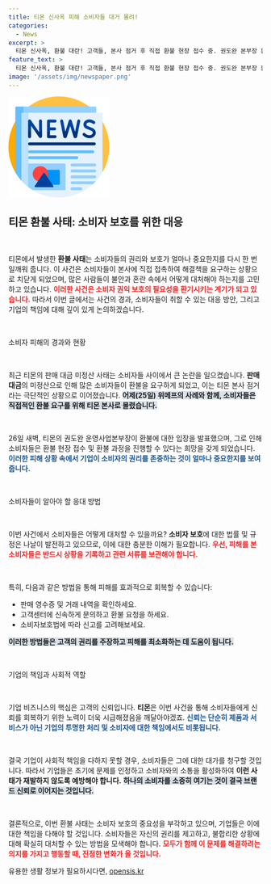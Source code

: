 ```yaml
---
title: 티몬 신사옥 피해 소비자들 대거 몰려!
categories:
  - News
excerpt: >
  티몬 신사옥, 환불 대란! 고객들, 본사 점거 후 직접 환불 현장 접수 중. 권도완 본부장 환불 입장 발표 후 큰 반전 알림!
feature_text: >
  티몬 신사옥, 환불 대란! 고객들, 본사 점거 후 직접 환불 현장 접수 중. 권도완 본부장 환불 입장 발표 후 큰 반전 알림!
image: '/assets/img/newspaper.png'
---
```


<p><img src="/assets/img/newspaper.png" alt="kimp 속보" /></p>

<h2 data-ke-size="size26">티몬 환불 사태: 소비자 보호를 위한 대응</h2>

<p data-ke-size="size16">&nbsp;</p>

<p>티몬에서 발생한 <b>환불 사태</b>는 소비자들의 권리와 보호가 얼마나 중요한지를 다시 한 번 일깨워 줍니다. 이 사건은 소비자들이 본사에 직접 접촉하여 해결책을 요구하는 상황으로 치닫게 되었으며, 많은 사람들이 불안과 혼란 속에서 어떻게 대처해야 하는지를 고민하고 있습니다. <b><span style="color: #ee2323;">이러한 사건은 소비자 권익 보호의 필요성을 환기시키는 계기가 되고 있습니다.</span></b> 따라서 이번 글에서는 사건의 경과, 소비자들이 취할 수 있는 대응 방안, 그리고 기업의 책임에 대해 깊이 있게 논의하겠습니다.</p>

<p data-ke-size="size16">&nbsp;</p>

<p>소비자 피해의 경과와 현황</p>

<p data-ke-size="size16">&nbsp;</p>

<p>최근 티몬의 판매 대금 미정산 사태는 소비자들 사이에서 큰 논란을 일으켰습니다. <b>판매 대금</b>의 미정산으로 인해 많은 소비자들이 환불을 요구하게 되었고, 이는 티몬 본사 점거라는 극단적인 상황으로 이어졌습니다. <b><span style="background-color: #21538527;">어제(25일) 위메프의 사례와 함께, 소비자들은 직접적인 환불 요구를 위해 티몬 본사로 몰렸습니다.</span></b> </p>

<p data-ke-size="size16">&nbsp;</p>

<p>26일 새벽, 티몬의 권도완 운영사업본부장이 환불에 대한 입장을 발표했으며, 그로 인해 소비자들은 환불 현장 접수 및 환불 과정을 진행할 수 있다는 희망을 갖게 되었습니다. <b><span style="color: #1a5490;">이러한 피해 상황 속에서 기업이 소비자의 권리를 존중하는 것이 얼마나 중요한지를 보여줍니다.</span></b> </p>

<p data-ke-size="size16">&nbsp;</p>

<p>소비자들이 알아야 할 응대 방법</p>

<p data-ke-size="size16">&nbsp;</p>

<p>이번 사건에서 소비자들은 어떻게 대처할 수 있을까요? <b>소비자 보호</b>에 대한 법률 및 규정은 나날이 발전하고 있으므로, 이에 대한 충분한 이해가 필요합니다. <b><span style="color: #ee2323;">우선, 피해를 본 소비자들은 반드시 상황을 기록하고 관련 서류를 보관해야 합니다.</span></b></p>

<p data-ke-size="size16">&nbsp;</p>

<p>특히, 다음과 같은 방법을 통해 피해를 효과적으로 회복할 수 있습니다:</p>

<ul>
    <li>판매 영수증 및 거래 내역을 확인하세요.</li>
    <li>고객센터에 신속하게 문의하고 환불 요청을 하세요.</li>
    <li>소비자보호법에 따라 신고를 고려해보세요.</li>
</ul>

<p><b><span style="background-color: #21538527;">이러한 방법들은 고객의 권리를 주장하고 피해를 최소화하는 데 도움이 됩니다.</span></b> </p>

<p data-ke-size="size16">&nbsp;</p>

<p>기업의 책임과 사회적 역할</p>

<p data-ke-size="size16">&nbsp;</p>

<p>기업 비즈니스의 핵심은 고객의 신뢰입니다. <b>티몬</b>은 이번 사건을 통해 소비자들에게 신뢰를 회복하기 위한 노력이 더욱 시급해졌음을 깨달아야겠죠. <b><span style="color: #1a5490;">신뢰는 단순히 제품과 서비스가 아닌 기업의 투명한 처리 및 소비자에 대한 책임에서도 비롯됩니다.</span></b></p>

<p data-ke-size="size16">&nbsp;</p>

<p>결국 기업이 사회적 책임을 다하지 못할 경우, 소비자들은 그에 대한 대가를 청구할 것입니다. 따라서 기업들은 초기에 문제를 인정하고 소비자와의 소통을 활성화하여 <b>이런 사태가 재발하지 않도록 예방해야 합니다.</b> <b><span style="background-color: #21538527;">하나의 소비자를 소중히 여기는 것이 결국 브랜드 신뢰로 이어지는 것입니다.</span></b></p>

<p data-ke-size="size16">&nbsp;</p>

<p>결론적으로, 이번 환불 사태는 소비자 보호의 중요성을 부각하고 있으며, 기업들은 이에 대한 책임을 다해야 할 것입니다. 소비자들은 자신의 권리를 제고하고, 불합리한 상황에 대해 확실히 대처할 수 있는 방법을 모색해야 합니다. <b><span style="color: #ee2323;">모두가 함께 이 문제를 해결하려는 의지를 가지고 행동할 때, 진정한 변화가 올 것입니다.</span></b></p>
유용한 생활 정보가 필요하시다면, <a href="https://opensis.kr" rel="dofollow">opensis.kr</a>


